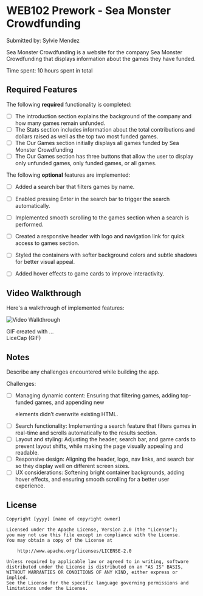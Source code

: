 # WEB102 Prework - Sea Monster Crowdfunding

Submitted by: Sylvie Mendez

Sea Monster Crowdfunding is a website for the company Sea Monster Crowdfunding that displays information about the games they have funded.

Time spent: 10 hours spent in total

## Required Features

The following **required** functionality is completed:

* [ ] The introduction section explains the background of the company and how many games remain unfunded.
* [ ] The Stats section includes information about the total contributions and dollars raised as well as the top two most funded games.
* [ ] The Our Games section initially displays all games funded by Sea Monster Crowdfunding
* [ ] The Our Games section has three buttons that allow the user to display only unfunded games, only funded games, or all games.

The following **optional** features are implemented:

* [ ] Added a search bar that filters games by name.
* [ ] Enabled pressing Enter in the search bar to trigger the search automatically.
* [ ] Implemented smooth scrolling to the games section when a search is performed.
* [ ] Created a responsive header with logo and navigation link for quick access to games section.
* [ ] Styled the containers with softer background colors and subtle shadows for better visual appeal.
* [ ] Added hover effects to game cards to improve interactivity.


## Video Walkthrough

Here's a walkthrough of implemented features:

<img src="https://i.imgur.com/bahyMPk.gif" title="Video Walkthrough" alt="Video Walkthrough" />

<!-- Replace this with whatever GIF tool you used! -->
GIF created with ...  
LiceCap (GIF)

## Notes

Describe any challenges encountered while building the app.

Challenges: 

* [ ] Managing dynamic content: Ensuring that filtering games, adding top-funded games, and appending new <p> elements didn’t overwrite existing HTML.
* [ ] Search functionality: Implementing a search feature that filters games in real-time and scrolls automatically to the results section.
* [ ] Layout and styling: Adjusting the header, search bar, and game cards to prevent layout shifts, while making the page visually appealing and readable.
* [ ] Responsive design: Aligning the header, logo, nav links, and search bar so they display well on different screen sizes.
* [ ] UX considerations: Softening bright container backgrounds, adding hover effects, and ensuring smooth scrolling for a better user experience.

## License

    Copyright [yyyy] [name of copyright owner]

    Licensed under the Apache License, Version 2.0 (the "License");
    you may not use this file except in compliance with the License.
    You may obtain a copy of the License at

        http://www.apache.org/licenses/LICENSE-2.0

    Unless required by applicable law or agreed to in writing, software
    distributed under the License is distributed on an "AS IS" BASIS,
    WITHOUT WARRANTIES OR CONDITIONS OF ANY KIND, either express or implied.
    See the License for the specific language governing permissions and
    limitations under the License.
